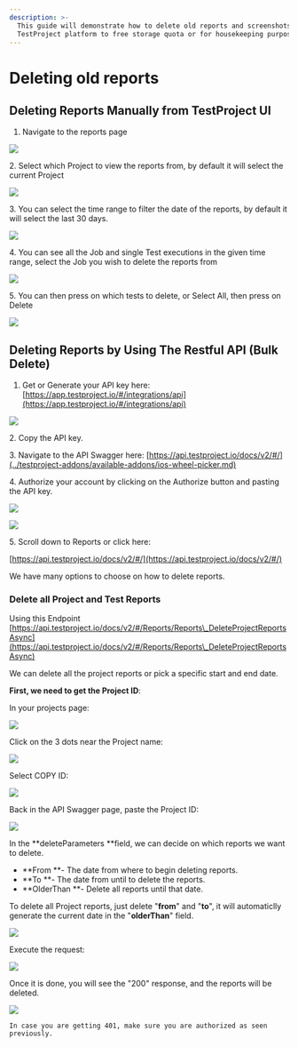 ```yaml
---
description: >-
  This guide will demonstrate how to delete old reports and screenshots from
  TestProject platform to free storage quota or for housekeeping purposes
---
```


# Deleting old reports

## Deleting Reports Manually from TestProject UI

1. Navigate to the reports page

![](<../.gitbook/assets/image (166) (1) (1) (1) (1).png>)

2\.  Select which Project to view the reports from, by default it will select the current Project

![](<../.gitbook/assets/image (220).png>)

3\. You can select the time range to filter the date of the reports, by default it will select the last 30 days.

![](<../.gitbook/assets/image (192).png>)

4\. You can see all the Job and single Test executions in the given time range, select the Job you wish to delete the reports from



![](<../.gitbook/assets/image (156).png>)

5\. You can then press on which tests to delete, or Select All, then press on Delete

![](<../.gitbook/assets/image (171).png>)



## Deleting Reports by Using The Restful API (Bulk Delete)

1. Get or Generate your API key here: [https://app.testproject.io/#/integrations/api](https://app.testproject.io/#/integrations/api)

![](<../.gitbook/assets/image (126).png>)

2\. Copy the API key.

3\. Navigate to the API Swagger here: [https://api.testproject.io/docs/v2/#/](../testproject-addons/available-addons/ios-wheel-picker.md)

4\. Authorize your account by clicking on the Authorize button and pasting the API key.

![](<../.gitbook/assets/image (135).png>)

![](<../.gitbook/assets/image (223).png>)



5\. Scroll down to Reports or click here:&#x20;

[https://api.testproject.io/docs/v2/#/](https://api.testproject.io/docs/v2/#/)

We have many options to choose on how to delete reports.

### Delete all Project and Test Reports

Using this Endpoint [https://api.testproject.io/docs/v2/#/Reports/Reports\_DeleteProjectReportsAsync](https://api.testproject.io/docs/v2/#/Reports/Reports\_DeleteProjectReportsAsync)

We can delete all the project reports or pick a specific start and end date.

**First, we need to get the Project ID**:

In your projects page:

![](<../.gitbook/assets/image (147).png>)

Click on the 3 dots near the Project name:



![](<../.gitbook/assets/image (222).png>)

Select COPY ID:

![](<../.gitbook/assets/image (178).png>)



Back in the API Swagger page, paste the Project ID:

![](<../.gitbook/assets/image (107).png>)

In the **deleteParameters **field, we can decide on which reports we want to delete.

* **From **- The date from where to begin deleting reports.
* **To **- The date from until to delete the reports.
* **OlderThan **- Delete all reports until that date.

To delete all Project reports, just delete "**from**" and "**to**", it will automaticlly generate the current date in the "**olderThan**" field.

![](<../.gitbook/assets/image (72).png>)



Execute the request:

![](<../.gitbook/assets/image (130).png>)

Once it is done, you will see the "200" response, and the reports will be deleted.

![](<../.gitbook/assets/image (89).png>)

`In case you are getting 401, make sure you are authorized as seen previously.`

